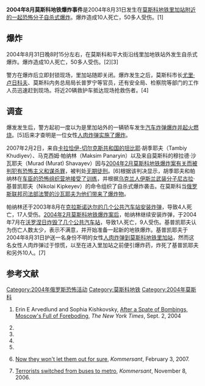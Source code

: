 **2004年8月莫斯科地铁爆炸事件**是2004年8月31日发生在[莫斯科地铁](../Page/莫斯科地铁.md "wikilink")[里加站附近的一起](https://zh.wikipedia.org/wiki/里加站_\(莫斯科地铁\) "wikilink")[恐怖分子](https://zh.wikipedia.org/wiki/恐怖分子 "wikilink")[自杀式爆炸](https://zh.wikipedia.org/wiki/自杀式爆炸 "wikilink")。爆炸造成10人死亡，50多人受伤。\[1\]

## 爆炸

2004年8月31日晚8时15分左右，在莫斯科和平大街沿线里加地铁站外发生自杀式爆炸。爆炸造成10人死亡，50多人受伤。\[2\]\[3\]

警方在爆炸后立即封锁现场，里加站随即关闭。爆炸发生之后，莫斯科市长[尤里·卢日科夫](https://zh.wikipedia.org/wiki/尤里·卢日科夫 "wikilink")、莫斯科内务总局局长普罗宁等官员，还有安全局、检察院等部门的工作人员迅速赶到现场。将近20辆救护车抵达现场抢救伤者。\[4\]

## 调查

爆发发生后，警方起初一度以为是里加站外的一辆轿车发生[汽车炸弹爆炸并起火燃烧](https://zh.wikipedia.org/wiki/汽车炸弹 "wikilink")。\[5\]后来才查明是一位女性[人肉炸弹实施了爆炸](https://zh.wikipedia.org/wiki/人肉炸弹 "wikilink")。

2007年2月2日，来自[卡拉恰伊-切尔克斯共和国的坦比耶](../Page/卡拉恰伊-切尔克斯共和国.md "wikilink")·胡季耶夫（Tambiy
Khudiyev）、马克西姆·帕纳林（Maksim Panaryin）以及来自莫斯科的穆拉德·沙瓦耶夫（Murad (Murat)
Shavayev）因与[2004年2月莫斯科地铁爆炸案有关而被判犯有](https://zh.wikipedia.org/wiki/2004年2月莫斯科地铁爆炸案 "wikilink")[恐怖主义和](../Page/恐怖主义.md "wikilink")[谋杀罪](https://zh.wikipedia.org/wiki/谋杀 "wikilink")，被判处[无期徒刑](https://zh.wikipedia.org/wiki/无期徒刑 "wikilink")。\[6\]根据该判决显示，胡季耶夫和帕纳林在[车臣的恐怖组织营地接受了训练](https://zh.wikipedia.org/wiki/车臣 "wikilink")，并根据[乌克兰人](https://zh.wikipedia.org/wiki/乌克兰人 "wikilink")[伊斯兰武装分子尼古拉](https://zh.wikipedia.org/wiki/伊斯兰 "wikilink")·基普凯耶夫（Nikolai
Kipkeyev）的命令组织了自杀式爆炸袭击。在莫斯科当[俄罗斯联邦司法部](https://zh.wikipedia.org/wiki/俄罗斯联邦司法部 "wikilink")[法警的沙瓦耶夫为他们带来了爆炸物](../Page/法警.md "wikilink")。

帕纳林还于2003年8月在[克拉斯诺达尔的几个公共汽车站安装炸弹](../Page/克拉斯诺达尔.md "wikilink")，导致4人死亡，17人受伤。[2004年2月莫斯科地铁爆炸案后](https://zh.wikipedia.org/wiki/2004年2月莫斯科地铁爆炸案 "wikilink")，帕纳林继续安装炸弹，于2004年7月在[沃罗涅日炸毁了几个公共汽车站](../Page/沃罗涅日.md "wikilink")，导致1人死亡，9人受伤。基普凯耶夫认为伤亡人数太少，表示不满意，并开始准备一起新的地铁爆炸。基普凯耶夫于2004年8月31日护送一名身份不明的女性[人肉炸弹到莫斯科地铁里加站](https://zh.wikipedia.org/wiki/人肉炸弹 "wikilink")，然而这名女性人肉炸弹过于惊慌，以至在进入里加站之前便引爆炸药，炸死了基普凯耶夫和另外10人。\[7\]

## 参考文献

[Category:2004年俄罗斯恐怖活动](https://zh.wikipedia.org/wiki/Category:2004年俄罗斯恐怖活动 "wikilink")
[Category:莫斯科地铁](https://zh.wikipedia.org/wiki/Category:莫斯科地铁 "wikilink")
[Category:2004年莫斯科](https://zh.wikipedia.org/wiki/Category:2004年莫斯科 "wikilink")

1.  Erin E Arvedlund and Sophia Kishkovsky, [After a Spate of Bombings,
    Moscow's Full of
    Foreboding](http://query.nytimes.com/gst/fullpage.html?res=980DE1DE1231F931A3575AC0A9629C8B63),
    *The New York Times*, Sept. 2, 2004

2.

3.

4.
5.
6.  [Now they won't let them out for
    sure](http://www.kommersant.ru/doc.aspx?docsid=739529),
    *Kommersant*, February 3, 2007.

7.  [Terrorists switched from buses to
    metro](http://www.kommersant.ru/doc.aspx?docsid=719750),
    *Kommersant*, November 8, 2006.